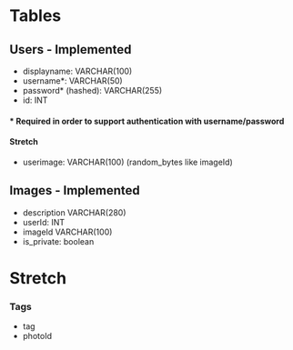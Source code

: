 # Tables

## Users - Implemented

- displayname: VARCHAR(100)
- username\*: VARCHAR(50)
- password\* (hashed): VARCHAR(255)
- id: INT

#### \* Required in order to support authentication with username/password

#### Stretch

- userimage: VARCHAR(100) (random_bytes like imageId)

## Images - Implemented

- description VARCHAR(280)
- userId: INT
- imageId VARCHAR(100)
- is_private: boolean

# Stretch

### Tags

- tag
- photoId
